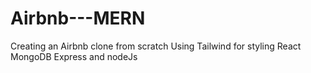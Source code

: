# Airbnb---MERN

Creating an Airbnb clone from scratch
Using Tailwind for styling
React MongoDB Express and nodeJs
